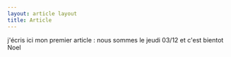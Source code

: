 ```yaml
---
layout: article layout
title: Article
---
```




j'écris ici mon premier article : nous sommes le jeudi 03/12 et c'est bientot Noel